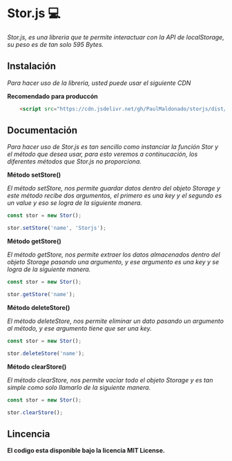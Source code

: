 # Stor.js 💻

*Stor.js, es una libreria que te permite interactuar con la API de localStorage, su peso es de tan solo 595 Bytes.*

## Instalación

*Para hacer uso de la libreria, usted puede usar el siguiente CDN*

**Recomendado para produccón**

```html
    <script src="https://cdn.jsdelivr.net/gh/PaulMaldonado/storjs/dist/stor.min.js"></script>
```

## Documentación

*Para hacer uso de Stor.js es tan sencillo como instanciar la función Stor y el método que desea usar, para esto veremos a continucación, los diferentes métodos que Stor.js no proporciona.*

**Método setStore()**

*El método setStore, nos permite guardar datos dentro del objeto Storage y este método recibe dos argumentos, el primero es una key y el segundo es un value y eso se logra de la siguiente manera.*

```javascript
const stor = new Stor();

stor.setStore('name', 'Storjs');
```
**Método getStore()**

*El método getStore, nos permite extraer los datos almacenados dentro del objeto Storage pasando una argumento, y ese argumento es una key y se logra de la siguiente manera.*

```javascript
const stor = new Stor();

stor.getStore('name');
```
**Método deleteStore()**

*El método deleteStore, nos permite eliminar un dato pasando un argumento al método, y ese argumento tiene que ser una key.*

```javascript
const stor = new Stor();

stor.deleteStore('name');
```
**Método clearStore()**

*El método clearStore, nos permite vaciar todo el objeto Storage y es tan simple como solo llamarlo de la siguiente manera.*

```javascript
const stor = new Stor();

stor.clearStore();
```

## Lincencia

**El codigo esta disponible bajo la licencia MIT License.**
